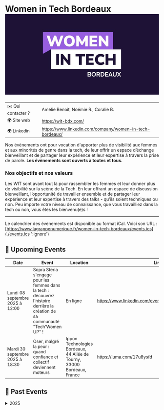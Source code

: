 # Women in Tech Bordeaux ![Logo](./logo-wit-bordeaux.jpeg ':size=100')

|                                |     |
| ------------------------------ | --- |
| ✉️ Qui contacter ?              | Amélie Benoit, Noémie R., Coralie B. |
| 🌍 Site web                    | https://wit-bdx.com/ |
| 🌍 Linkedin                    | https://www.linkedin.com/company/women-in-tech-bordeaux/ |

Nos évènements ont pour vocation d'apporter plus de visibilité aux femmes et aux minorités de genre dans la tech, de leur offrir un espace d’échange bienveillant et de partager leur expérience et leur expertise à travers la prise de parole.
**Les évènements sont ouverts à toutes et tous.**

### Nos objectifs et nos valeurs

Les WIT sont avant tout là pour rassembler les femmes et leur donner plus de visibilité sur la scène de la Tech. En leur offrant un espace de discussion bienveillant, l’opportunité de travailler ensemble et de partager leur expérience et leur expertise à travers des talks - qu’ils soient techniques ou non. Peu importe votre niveau de connaissance, que vous travailliez dans la tech ou non, vous êtes les bienvenu(e)s !

---

Le calendrier des évènements est disponible au format iCal.
Voici son URL : [https://www.lagrappenumerique.fr/women-in-tech-bordeaux/events.ics](./events.ics ':ignore')

<!-- EVENTS:START -->
## 📅 Upcoming Events

| Date | Event | Location | Link |
|------|--------|----------|------|
| Lundi 08 septembre 2025 à 12:00 | Sopra Steria s'engage pour les femmes dans la tech : découvrez l'histoire derrière la création de sa communauté "Tech'Women UP" ! | En ligne | https://www.linkedin.com/events/7359251198748622851/ |
| Mardi 30 septembre 2025 à 18:30 | Oser, malgré la peur : quand confiance et collectif deviennent moteurs | Ippon Technologies Bordeaux, 44 Allée de Tourny, 33000 Bordeaux, France | https://luma.com/17u8ysfd |

## 📆 Past Events

<details>
<summary>2025</summary>

| Date | Event | Location | Link |
|------|--------|----------|------|
| Jeudi 05 juin 2025 à 18:30 | Produit : Discovery avec l'IA & product marketing | SFEIR, 5 Rue de Condé, 33000 Bordeaux | https://www.linkedin.com/events/produit-discoveryavecl-ia-produ7325194369152495619/about/ |
| Mardi 08 avril 2025 à 19:00 | Parentalité en entreprise & parcours atypique : enjeux et perspectives | Betclic, 117 Quai de Bacalan, Bordeaux | https://www.linkedin.com/events/7306627030899433472/about/ |
| Mercredi 12 février 2025 à 19:00 | Révolutionnez votre UX avec les PWA / L'utilisateur au cœur de la QA | 13, Rue des Cordeliers, Bordeaux | https://www.linkedin.com/events/r-volutionnezvotreuxaveclespwa-7284501845102727168/ |
</details>
<!-- EVENTS:END -->
